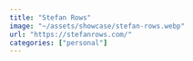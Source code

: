 ```yaml
---
title: "Stefan Rows"
image: "~/assets/showcase/stefan-rows.webp"
url: "https://stefanrows.com/"
categories: ["personal"]
---
```

